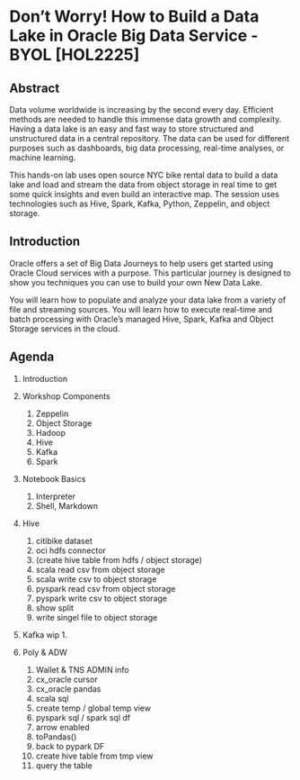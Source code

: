 
# Don’t Worry! How to Build a Data Lake in Oracle Big Data Service - BYOL [HOL2225]

## Abstract

Data volume worldwide is increasing by the second every day. Efficient methods are needed to handle this immense data growth and complexity. Having a data lake is an easy and fast way to store structured and unstructured data in a central repository. The data can be used for different purposes such as dashboards, big data processing, real-time analyses, or machine learning. 

This hands-on lab uses open source NYC bike rental data to build a data lake and load and stream the data from object storage in real time to get some quick insights and even build an interactive map. The session uses technologies such as Hive, Spark, Kafka, Python, Zeppelin, and object storage. 

## Introduction

Oracle offers a set of Big Data Journeys to help users get started using Oracle Cloud services with a purpose. This particular journey is designed to show you techniques you can use to build your own New Data Lake.

You will learn how to populate and analyze your data lake from a variety of file and streaming sources. You will learn how to execute real-time and batch processing with Oracle’s managed Hive, Spark, Kafka and Object Storage services in the cloud.

## Agenda

1. Introduction
2. Workshop Components
    1. Zeppelin
    2. Object Storage
    3. Hadoop
    4. Hive
    5. Kafka
    6. Spark
2. Notebook Basics
    1. Interpreter
    2. Shell, Markdown
3. Hive
    1. citibike dataset
    2. oci hdfs connector
    3. (create hive table from hdfs / object storage)
    4. scala read csv from object storage
    5. scala write csv to object storage
    6. pyspark read csv from object storage
    7. pyspark write csv to object storage
    8. show split
    9. write singel file to object storage
4. Kafka wip
    1. 

5. Poly & ADW
    1. Wallet & TNS ADMIN info
    2. cx_oracle cursor
    3. cx_oracle pandas 
    4. scala sql 
    5. create temp / global temp view
    6. pyspark sql / spark sql df 
    7. arrow enabled
    8. toPandas()
    9. back to pypark DF
    10. create hive table from tmp view
    11. query the table